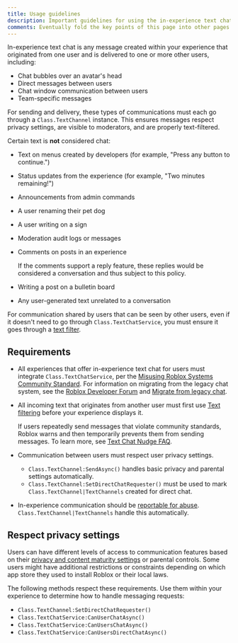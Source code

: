 ```yaml
---
title: Usage guidelines
description: Important guidelines for using the in-experience text chat feature.
comments: Eventually fold the key points of this page into other pages and remove.
---
```


In-experience text chat is any message created within your experience that originated from one user and is delivered to one or more other users, including:

- Chat bubbles over an avatar's head
- Direct messages between users
- Chat window communication between users
- Team-specific messages

For sending and delivery, these types of communications must each go through a `Class.TextChannel` instance. This ensures messages respect privacy settings, are visible to moderators, and are properly text-filtered.

Certain text is **not** considered chat:

- Text on menus created by developers (for example, "Press any button to continue.")
- Status updates from the experience (for example, "Two minutes remaining!")
- Announcements from admin commands
- A user renaming their pet dog
- A user writing on a sign
- Moderation audit logs or messages
- Comments on posts in an experience

  <Alert severity="info">
  If the comments support a reply feature, these replies would be considered a conversation and thus subject to this policy.
  </Alert>

- Writing a post on a bulletin board
- Any user-generated text unrelated to a conversation

For communication shared by users that can be seen by other users, even if it doesn't need to go through `Class.TextChatService`, you must ensure it goes through a [text filter](../ui/text-filtering.md).

## Requirements

- All experiences that offer in-experience text chat for users must integrate `Class.TextChatService`, per the [Misusing Roblox Systems Community Standard](https://en.help.roblox.com/hc/en-us/articles/203313410-Roblox-Community-Standards). For information on migrating from the legacy chat system, see the [Roblox Developer Forum](https://devforum.roblox.com/t/migrate-to-textchatservice-removing-support-for-legacy-chat-and-custom-chat-systems/3237100) and [Migrate from legacy chat](in-experience-text-chat.md#migrate-from-legacy-chat).
- All incoming text that originates from another user must first use [Text filtering](../ui/text-filtering.md) before your experience displays it.

  If users repeatedly send messages that violate community standards, Roblox warns and then temporarily prevents them from sending messages. To learn more, see [Text Chat Nudge FAQ](https://en.help.roblox.com/hc/en-us/articles/37541811348884-Text-Chat-Nudge-FAQ-s).

- Communication between users must respect user privacy settings.
  - `Class.TextChannel:SendAsync()` handles basic privacy and parental settings automatically.
  - `Class.TextChannel:SetDirectChatRequester()` must be used to mark `Class.TextChannel|TextChannels` created for direct chat.
- In-experience communication should be [reportable for abuse](https://en.help.roblox.com/hc/en-us/articles/203312410-How-to-Report-Rule-Violations). `Class.TextChannel|TextChannels` handle this automatically.

## Respect privacy settings

Users can have different levels of access to communication features based on their [privacy and content maturity settings](https://www.roblox.com/my/account#!/privacy/Communication/ExperienceChat) or parental controls. Some users might have additional restrictions or constraints depending on which app store they used to install Roblox or their local laws.

The following methods respect these requirements. Use them within your experience to determine how to handle messaging requests:

- `Class.TextChannel:SetDirectChatRequester()`
- `Class.TextChatService:CanUserChatAsync()`
- `Class.TextChatService:CanUsersChatAsync()`
- `Class.TextChatService:CanUsersDirectChatAsync()`
